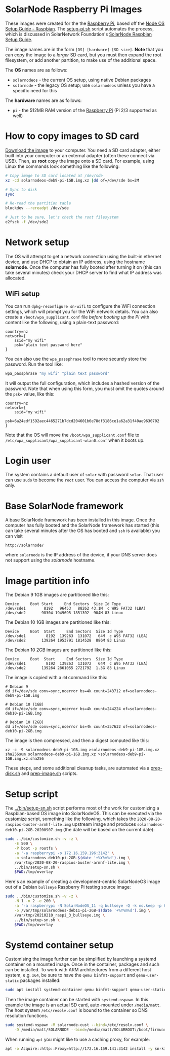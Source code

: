 # SolarNode Raspberry Pi Images

These images were created for the the [Raspberry Pi][1], based off the [Node OS Setup Guide -
Raspbian][2]. The [setup-pi.sh][setup-pi] script automates the process, which is discussed
in SolarNetwork Foundation's [SolarNode Raspbian Setup Guide][setup-guide].

The image names are in the form `[OS]-[hardware]-[SD size]`. **Note** that you can copy the image to
a _larger_ SD card, but you must then expand the root filesystem, or add another partition, to make
use of the additional space.

The **OS** names are as follows:

 * `solarnodeos` - the current OS setup, using native Debian packages
 * `solarnode` - the legacy OS setup; use `solarnodeos` unless you have a specific need for this

The **hardware** names are as follows:

 * `pi` - the 512MB RAM version of the [Raspberry Pi][1] (Pi 2/3 supported as well)
 	
# How to copy images to SD card

[Download the image][images] to your computer. You need a SD card adapter, either built into your
computer or an external adapter (often these connect via USB). Then, as **root** copy the image
onto a SD card. For example, using Linux the commands look something like the following:

```sh
# Copy image to SD card located at /dev/sde
xz -cd solarnodeos-deb9-pi-1GB.img.xz |dd of=/dev/sde bs=2M

# Sync to disk
sync

# Re-read the partition table
blockdev --rereadpt /dev/sde

# Just to be sure, let's check the root filesystem
e2fsck -f /dev/sde2
```

# Network setup

The OS will attempt to get a network connection using the built-in ethernet device, and use DHCP to
obtain an IP address, using the hostname **solarnode**. Once the computer has fully booted after
turning it on (this can take several minutes) check your DHCP server to find what IP address was
allocated.

## WiFi setup

You can run `dpkg-reconfigure sn-wifi` to configure the WiFi connection settings, which will prompt
you for the WiFi network details. You can also create a `/boot/wpa_supplicant.conf` file _before
booting up the Pi_ with content like the following, using a plain-text password:

```
country=nz
network={
	ssid="my wifi"
	psk="plain text password here"
}
```

You can also use the `wpa_passphrase` tool to more securely store the password. Run the tool like:

```sh
wpa_passphrase "my wifi" "plain text password"
```

It will output the full configuration, which includes a hashed version of the password. Note that
when using this form, you must omit the quotes around the `psk=` value, like this:

```
country=nz
network={
	ssid="my wifi"
	psk=6a24edf1592aec4465271b7dcd204601b6e78df3186ce1a62a31f40ae9630702
}
```

Note that the OS will move the `/boot/wpa_supplicant.conf` file to 
`/etc/wpa_supplicant/wpa_supplicant-wlan0.conf` when it boots up. 

# Login user

The system contains a default user of `solar` with password `solar`. That user can use `sudo` to
become the `root` user. You can access the computer via `ssh` only.

# Base SolarNode framework

A base SolarNode framework has been installed in this image. Once the computer has fully booted and
the SolarNode framework has started (this can take several minutes after the OS has booted and `ssh`
is available) you can visit

	http://solarnode/

where `solarnode` is the IP address of the device, if your DNS server does not support using the
_solarnode_ hostname.

# Image partition info

The Debian 9 1GB images are partitioned like this:

```
Device     Boot Start     End Sectors  Size Id Type
/dev/sde1        8192   96453   88262 43.1M  c W95 FAT32 (LBA)
/dev/sde2       98304 1949695 1851392  904M 83 Linux
```

The Debian 10 1GB images are partitioned like this:

```
Device     Boot  Start     End Sectors  Size Id Type
/dev/sde1         8192  139263  131072   64M  c W95 FAT32 (LBA)
/dev/sde2       139264 1953791 1814528  886M 83 Linux
```

The Debian 10 2GB images are partitioned like this:

```
Device     Boot  Start     End Sectors  Size Id Type
/dev/sde1         8192  139263  131072   64M  c W95 FAT32 (LBA)
/dev/sde2       139264 2861055 2721792  1.3G 83 Linux
```

The image is copied with a `dd` command like this:

```
# Debian 9
dd if=/dev/sde conv=sync,noerror bs=4k count=243712 of=solarnodeos-deb9-pi-1GB.img

# Debian 10 (1GB)
dd if=/dev/sde conv=sync,noerror bs=4k count=244224 of=solarnodeos-deb10-pi-1GB.img

# Debian 10 (2GB)
dd if=/dev/sde conv=sync,noerror bs=4k count=357632 of=solarnodeos-deb10-pi-2GB.img
```

The image is then compressed, and then a digest computed like this:

```
xz -c -9 solarnodeos-deb9-pi-1GB.img >solarnodeos-deb9-pi-1GB.img.xz
sha256sum solarnodeos-deb9-pi-1GB.img.xz >solarnodeos-deb9-pi-1GB.img.xz.sha256
```

These steps, and some additional cleanup tasks, are automated via a [prep-disk.sh][prep-disk] and
[prep-image.sh][prep-image] scripts.

# Setup script

The [../bin/setup-sn.sh](../bin/setup-sn.sh) script performs most of the work for customizing a
Raspbian-based OS image into SolarNodeOS. This can be executed via the
[customize](../bin/customize.sh) script, something like the following, which takes the
`2020-08-20-raspios-buster-armhf-lite.img` upstream image and produces
`solarnodeos-deb10-pi-2GB-20200907.img` (the date will be based on the current date):

```sh
sudo ../bin/customize.sh -v -z \
	-E 500 \
	-P boot -p rootfs \
	-a '-a raspberrypi -o 172.16.159.196:3142' \
	-o solarnodeos-deb10-pi-2GB-$(date '+%Y%m%d').img \
	/var/tmp/2020-08-20-raspios-buster-armhf-lite.img \
	../bin/setup-sn.sh \
	$PWD:/tmp/overlay 
```

Here's an example of creating a development-centric SolarNodeOS image out of a Debian `bullseye`
Raspberry Pi testing source image:

```sh
sudo ../bin/customize.sh -v -z \
	-N 1 -n 2 -e 200 \
	-a '-a raspberrypi -N SolarNodeOS_11 -q bullseye -Q -k no.keep -p http://snf-debian-repo-stage.s3-website-us-west-2.amazonaws.com -o 172.16.159.141:3142' \
	-o /var/tmp/solarnodeos-deb11-pi-2GB-$(date '+%Y%m%d').img \
	/var/tmp/20210210_raspi_3_bullseye.img \
	../bin/setup-sn.sh \
	$PWD:/tmp/overlay
```

# Systemd container setup

Customising the image further can be simplified by launching a systemd container on a mounted image.
Once in the container, packages and such can be installed. To work with ARM architectures from a different host system, e.g.
`x64`, be sure to have the `qemu binfmt-support` and `qemu-user-static` packages installed:

```sh
sudo apt install systemd-container qemu binfmt-support qemu-user-static
```

Then the image container can be started with `systemd-nspawn`.  In this example the image is an
actual SD card, auto-mounted under `/media/matt`. The host system `/etc/resolv.conf` is bound to the
container so DNS resolution functions.

```sh
sudo systemd-nspawn -M solarnode-cust --bind=/etc/resolv.conf \
	-D /media/matt/SOLARNODE --bind=/media/matt/SOLARBOOT:/boot/firmware
```

When running `apt` you might like to use a caching proxy, for example:

```sh
apt -o Acquire::http::Proxy=http://172.16.159.141:3142 install -y sn-kiosk-wpe
```


[1]: https://www.raspberrypi.org/
[2]: https://github.com/SolarNetwork/solarnetwork/wiki/Node-OS-Setup-Guide-Raspbian
[images]: https://sourceforge.net/projects/solarnetwork/files/solarnode/pi/
[setup-pi]: https://github.com/SolarNetwork/solarnode-os-images/blob/master/debian/pi/bin/setup-pi.sh
[prep-disk]: https://github.com/SolarNetwork/solarnode-os-images/blob/master/debian/bin/prep-disk.sh
[prep-image]: https://github.com/SolarNetwork/solarnode-os-images/blob/master/debian/bin/prep-image.sh
[setup-guide]: https://github.com/SolarNetworkFoundation/solarnetwork-ops/wiki/SolarNode-Raspbian-Setup-Guide
